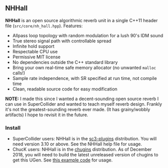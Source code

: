 ## NHHall

**NHHall** is an open source algorithmic reverb unit in a single C++11 header file (`src/core/nh_hall.hpp`). Features:

- Allpass loop topology with random modulation for a lush 90's IDM sound
- True stereo signal path with controllable spread
- Infinite hold support
- Respectable CPU use
- Permissive MIT license
- No dependencies outside the C++ standard library
- Bring your own real-time safe memory allocator (no unwanted `malloc` calls!)
- Sample rate independence, with SR specified at run time, not compile time
- Clean, readable source code for easy modification

**NOTE:** I made this since I wanted a decent-sounding open source reverb I can use in SuperCollider and wanted to teach myself reverb design. Frankly it's not the greatest-sounding reverb ever made. (It has grainy/wobbly artifacts) I hope to revisit it in the future.

### Install

- SuperCollider users: NHHall is in the [sc3-plugins](https://github.com/supercollider/sc3-plugins) distribution. You will need version 3.10 or above. See the NHHall help file for usage.
- ChucK users: NHHall is in the [chugins](https://github.com/ccrma/chugins) distribution. As of December 2018, you will need to build the latest unreleased version of chugins to get this UGen. See [this example code](https://github.com/ccrma/chugins/blob/master/NHHall/nhhall-help.ck) for usage.
